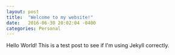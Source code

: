 ```yaml
---
layout: post
title:  "Welcome to my website!"
date:   2016-06-30 20:02:04 -0400
categories: Personal
---
```

Hello World!
This is a test post to see if I'm using Jekyll correctly.
